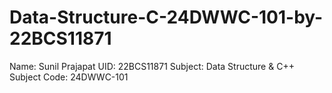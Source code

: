 # Data-Structure-C-24DWWC-101-by-22BCS11871
Name: Sunil Prajapat
UID: 22BCS11871
Subject: Data Structure & C++
Subject Code: 24DWWC-101

